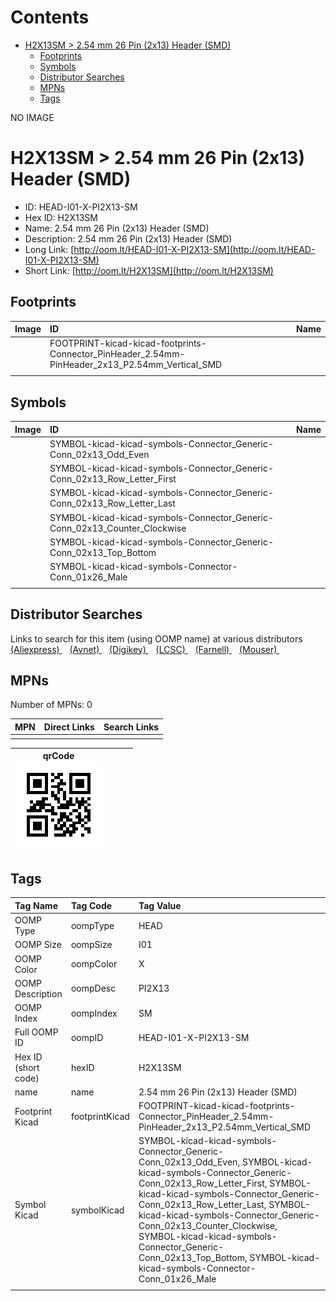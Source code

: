 



Contents
========

* [H2X13SM > 2.54 mm 26 Pin (2x13) Header (SMD)](#h2x13sm--254-mm-26-pin-2x13-header-smd)
	* [Footprints](#footprints)
	* [Symbols](#symbols)
	* [Distributor Searches](#distributor-searches)
	* [MPNs](#mpns)
	* [Tags](#tags)
  
NO IMAGE  
# H2X13SM > 2.54 mm 26 Pin (2x13) Header (SMD)

- ID: HEAD-I01-X-PI2X13-SM
- Hex ID: H2X13SM
- Name: 2.54 mm 26 Pin (2x13) Header (SMD)
- Description: 2.54 mm 26 Pin (2x13) Header (SMD)
- Long Link: [http://oom.lt/HEAD-I01-X-PI2X13-SM](http://oom.lt/HEAD-I01-X-PI2X13-SM)
- Short Link: [http://oom.lt/H2X13SM](http://oom.lt/H2X13SM)

## Footprints
  

|Image|ID|Name|
| :--- | :--- | :--- |
||FOOTPRINT-kicad-kicad-footprints-Connector_PinHeader_2.54mm-PinHeader_2x13_P2.54mm_Vertical_SMD||
||||

## Symbols
  

|Image|ID|Name|
| :--- | :--- | :--- |
|![]()|SYMBOL-kicad-kicad-symbols-Connector_Generic-Conn_02x13_Odd_Even||
|![]()|SYMBOL-kicad-kicad-symbols-Connector_Generic-Conn_02x13_Row_Letter_First||
|![]()|SYMBOL-kicad-kicad-symbols-Connector_Generic-Conn_02x13_Row_Letter_Last||
|![]()|SYMBOL-kicad-kicad-symbols-Connector_Generic-Conn_02x13_Counter_Clockwise||
|![]()|SYMBOL-kicad-kicad-symbols-Connector_Generic-Conn_02x13_Top_Bottom||
|![]()|SYMBOL-kicad-kicad-symbols-Connector-Conn_01x26_Male||
||||

## Distributor Searches
  
Links to search for this item (using OOMP name) at various distributors  
[(Aliexpress) ](https://www.aliexpress.com/wholesale?SearchText=11172.54+mm+26+Pin+2x13+Header+SMD)&nbsp;&nbsp;&nbsp;[(Avnet) ](https://www.avnet.com/shop/us/search/2.54+mm+26+Pin+2x13+Header+SMD)&nbsp;&nbsp;&nbsp;[(Digikey) ](https://www.digikey.co.uk/en/products/result?s=2.54+mm+26+Pin+2x13+Header+SMD)&nbsp;&nbsp;&nbsp;[(LCSC) ](https://www.lcsc.com/search?q=2.54+mm+26+Pin+2x13+Header+SMD)&nbsp;&nbsp;&nbsp;[(Farnell) ](https://uk.farnell.com/search?st=2.54+mm+26+Pin+2x13+Header+SMD)&nbsp;&nbsp;&nbsp;[(Mouser) ](https://www.mouser.com/c/?q=2.54+mm+26+Pin+2x13+Header+SMD)&nbsp;&nbsp;&nbsp;
## MPNs
  
Number of MPNs: 0  

|MPN|Direct Links|Search Links|
| :--- | :--- | :--- |
||||
  

|qrCode<br>[![](https://raw.githubusercontent.com/oomlout/oomlout_OOMP_parts_V2/main/HEAD/I01/X/PI2X13/SM/qrCode_140.png)](https://github.com/oomlout/oomlout_OOMP_parts_V2/tree/main/HEAD/I01/X/PI2X13/SM/qrCode.png)||||
| :---: | :---: | :---: | :---: |

## Tags
  

|Tag Name|Tag Code|Tag Value|
| :--- | :--- | :--- |
|OOMP Type|oompType|HEAD|
|OOMP Size|oompSize|I01|
|OOMP Color|oompColor|X|
|OOMP Description|oompDesc|PI2X13|
|OOMP Index|oompIndex|SM|
|Full OOMP ID|oompID|HEAD-I01-X-PI2X13-SM|
|Hex ID (short code)|hexID|H2X13SM|
|name|name|2.54 mm 26 Pin (2x13) Header (SMD)|
|Footprint Kicad|footprintKicad|FOOTPRINT-kicad-kicad-footprints-Connector_PinHeader_2.54mm-PinHeader_2x13_P2.54mm_Vertical_SMD|
|Symbol Kicad|symbolKicad|SYMBOL-kicad-kicad-symbols-Connector_Generic-Conn_02x13_Odd_Even, SYMBOL-kicad-kicad-symbols-Connector_Generic-Conn_02x13_Row_Letter_First, SYMBOL-kicad-kicad-symbols-Connector_Generic-Conn_02x13_Row_Letter_Last, SYMBOL-kicad-kicad-symbols-Connector_Generic-Conn_02x13_Counter_Clockwise, SYMBOL-kicad-kicad-symbols-Connector_Generic-Conn_02x13_Top_Bottom, SYMBOL-kicad-kicad-symbols-Connector-Conn_01x26_Male|
||||
